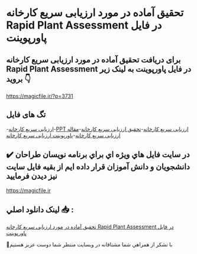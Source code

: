 # تحقیق آماده در مورد ارزیابی سریع کارخانه Rapid Plant Assessment در فایل پاورپوینت

## برای دریافت تحقیق آماده در مورد ارزیابی سریع کارخانه Rapid Plant Assessment در فایل پاورپوینت به لینک زیر بروید 👇

https://magicfile.ir/?p=3731

## تگ های فایل

-[ارزیابی سریع کارخانه](https://magicfile.ir/product/ppt-rapid-plant-assessment/)-[PPT ارزیابی سریع کارخانه](https://magicfile.ir/product/ppt-rapid-plant-assessment/)-[تحقیق ارزیابی سریع کارخانه](https://magicfile.ir/product/ppt-rapid-plant-assessment/)-[مقاله ارزیابی سریع کارخانه](https://magicfile.ir/product/ppt-rapid-plant-assessment/)-[پاورپوینت ارزیابی سریع کارخانه](https://magicfile.ir/product/ppt-rapid-plant-assessment/)

## ✔️ در سايت فايل هاي ويژه اي براي برنامه نويسان طراحان دانشجويان و دانش آموزان قرار داده ايم از بقيه فايل سايت نيز ديدن فرماييد

https://magicfile.ir


## لينک دانلود اصلي 📥 :

[تحقیق آماده در مورد ارزیابی سریع کارخانه Rapid Plant Assessment در فایل پاورپوینت](https://magicfile.ir/product/ppt-rapid-plant-assessment/) 


🙏با تشکر از همراهي شما مشتاقانه در وبسایت منتظر شما دوست عزیز هستیم


